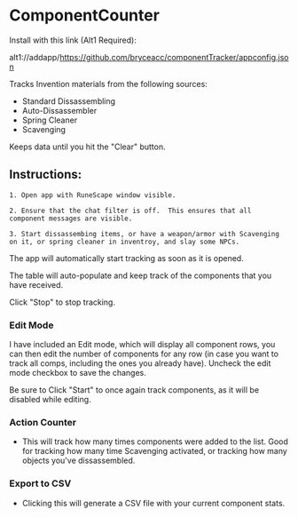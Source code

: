 # ComponentCounter

Install with this link (Alt1 Required): 

alt1://addapp/https://github.com/bryceacc/componentTracker/appconfig.json

Tracks Invention materials from the following sources:
- Standard Dissassembling
- Auto-Dissassembler
- Spring Cleaner
- Scavenging

Keeps data until you hit the "Clear" button.

## Instructions:
    1. Open app with RuneScape window visible.

    2. Ensure that the chat filter is off.  This ensures that all component messages are visible.
    
    3. Start dissassembing items, or have a weapon/armor with Scavenging on it, or spring cleaner in inventroy, and slay some NPCs.

The app will automatically start tracking as soon as it is opened.

The table will auto-populate and keep track of the components that you have received.

Click "Stop" to stop tracking.

### Edit Mode

I have included an Edit mode, which will display all component rows, you can then edit the number of components for any row (in case you want to track all comps, including the ones you already have).  Uncheck the edit mode checkbox to save the changes.

Be sure to Click "Start" to once again track components, as it will be disabled while editing.


### Action Counter
- This will track how many times components were added to the list.  Good for tracking how many time Scavenging activated, or tracking how many objects you've dissassembled.

### Export to CSV
- Clicking this will generate a CSV file with your current component stats.  